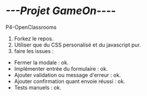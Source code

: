 # *---Projet GameOn----*

P4-OpenClassrooms

1. Forkez le repos.
2. Utiliser que du CSS personalisé et du javascript pur. 
3. faire les issues :

- Fermer la modale : ok.
- Implémenter entrée du formulaire : ok.
- Ajouter validation ou message d'erreur : ok.
- Ajouter confirmation quant envoie réussi : ok.
- Tests manuels : ok.